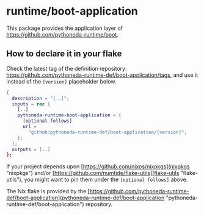# runtime/boot-application

This package provides the application layer of <https://github.com/pythoneda-runtime/boot>.

## How to declare it in your flake

Check the latest tag of the definition repository: https://github.com/pythoneda-runtime-def/boot-application/tags, and use it instead of the `[version]` placeholder below.

```nix
{
  description = "[..]";
  inputs = rec {
    [..]
    pythoneda-runtime-boot-application = {
      [optional follows]
      url =
        "github:pythoneda-runtime-def/boot-application/[version]";
    };
  };
  outputs = [..]
};
```

If your project depends upon [https://github.com/nixos/nixpkgs](nixpkgs "nixpkgs") and/or [https://github.com/numtide/flake-utils](flake-utils "flake-utils"), you might want to pin them under the `[optional follows]` above.

The Nix flake is provided by the [https://github.com/pythoneda-runtime-def/boot-application](pythoneda-runtime-def/boot-application "pythoneda-runtime-def/boot-application") repository.
